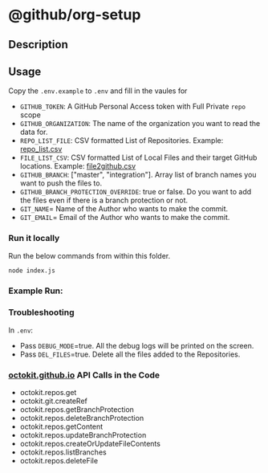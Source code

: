 # @github/org-setup

## Description

## Usage

Copy the `.env.example` to `.env` and fill in the vaules for

- `GITHUB_TOKEN`: A GitHub Personal Access token with Full Private `repo` scope
- `GITHUB_ORGANIZATION`: The name of the organization you want to read the data for.
- `REPO_LIST_FILE`: CSV formatted List of Repositories. Example: [repo_list.csv](./repo_list.csv_example) 
- `FILE_LIST_CSV`: CSV formatted List of Local Files and their target GitHub locations. Example: [file2github.csv](./file2github.csv_example) 
- `GITHUB_BRANCH`: ["master", "integration"]. Array list of branch names you want to push the files to.  
- `GITHUB_BRANCH_PROTECTION_OVERRIDE`: true or false. Do you want to add the files even if there is a branch protection or not. 
- `GIT_NAME`= Name of the Author who wants to make the commit. 
- `GIT_EMAIL`= Email of the Author who wants to make the commit. 


### Run it locally

Run the below commands from within this folder.

```sh
node index.js
```

### Example Run:


### Troubleshooting 
In `.env`:
- Pass `DEBUG_MODE`=true. All the debug logs will be printed on the screen. 
- Pass `DEL_FILES`=true. Delete all the files added to the Repositories.

### [octokit.github.io](https://octokit.github.io/rest.js/v18) API Calls in the Code

- octokit.repos.get
- octokit.git.createRef
- octokit.repos.getBranchProtection
- octokit.repos.deleteBranchProtection
- octokit.repos.getContent
- octokit.repos.updateBranchProtection
- octokit.repos.createOrUpdateFileContents
- octokit.repos.listBranches
- octokit.repos.deleteFile

